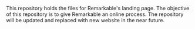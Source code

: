 This repository holds the files for Remarkable's landing page. The objective of this repository is to give Remarkable an online process. The repository will be updated and replaced with new website in the near future.
